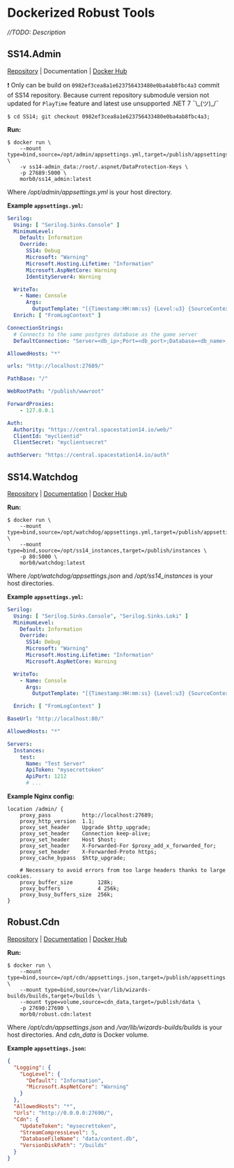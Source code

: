 # Dockerized Robust Tools
*//TODO: Description*

## SS14.Admin
[Repository](https://github.com/space-wizards/SS14.Admin) | Documentation | [Docker Hub](https://hub.docker.com/r/morb0/ss14-admin)

❗ Only can be build on `0982ef3cea8a1e623756433480e0ba4ab8fbc4a3` commit of SS14 repository.  Because current repository submodule version not updated for `PlayTime` feature and latest use unsupported .NET 7 ¯\\\_(ツ)\_/¯

```console
$ cd SS14; git checkout 0982ef3cea8a1e623756433480e0ba4ab8fbc4a3;
```

**Run:**
```console
$ docker run \
	--mount type=bind,source=/opt/admin/appsettings.yml,target=/publish/appsettings.yml \
	-v ss14-admin_data:/root/.aspnet/DataProtection-Keys \
	-p 27689:5000 \
	morb0/ss14_admin:latest
```
Where */opt/admin/appsettings.yml* is your host directory.


**Example `appsettings.yml`:**
```yml
Serilog:
  Using: [ "Serilog.Sinks.Console" ]
  MinimumLevel:
    Default: Information
    Override:
      SS14: Debug
      Microsoft: "Warning"
      Microsoft.Hosting.Lifetime: "Information"
      Microsoft.AspNetCore: Warning
      IdentityServer4: Warning

  WriteTo:
    - Name: Console
      Args:
        OutputTemplate: "[{Timestamp:HH:mm:ss} {Level:u3} {SourceContext}] {Message:lj}{NewLine}{Exception}"
  Enrich: [ "FromLogContext" ]

ConnectionStrings:
  # Connects to the same postgres database as the game server
  DefaultConnection: "Server=<db_ip>;Port=<db_port>;Database=<db_name>;User Id=<db_user>;Password=<db_pass>"

AllowedHosts: "*"

urls: "http://localhost:27689/"

PathBase: "/"

WebRootPath: "/publish/wwwroot"

ForwardProxies:
    - 127.0.0.1

Auth:
  Authority: "https://central.spacestation14.io/web/"
  ClientId: "myclientid"
  ClientSecret: "myclientsecret"

authServer: "https://central.spacestation14.io/auth"
```


## SS14.Watchdog
[Repository](https://github.com/space-wizards/SS14.Watchdog) | [Documentation](https://docs.spacestation14.io/en/getting-started/hosting) | [Docker Hub](https://hub.docker.com/r/morb0/ss14-watchdog)

**Run:**
```console
$ docker run \
	--mount type=bind,source=/opt/watchdog/appsettings.yml,target=/publish/appsettings.yml \
	--mount type=bind,source=/opt/ss14_instances,target=/publish/instances \
	-p 80:5000 \
	morb0/watchdog:latest
```
Where */opt/watchdog/appsettings.json* and */opt/ss14_instances* is your host directories.

**Example `appsettings.yml`:**
```yml
Serilog:
  Using: [ "Serilog.Sinks.Console", "Serilog.Sinks.Loki" ]
  MinimumLevel:
    Default: Information
    Override:
      SS14: Debug
      Microsoft: "Warning"
      Microsoft.Hosting.Lifetime: "Information"
      Microsoft.AspNetCore: Warning

  WriteTo:
    - Name: Console
      Args:
        OutputTemplate: "[{Timestamp:HH:mm:ss} {Level:u3} {SourceContext}] {Message:lj}{NewLine}{Exception}"

  Enrich: [ "FromLogContext" ]

BaseUrl: "http://localhost:80/"

AllowedHosts: "*"

Servers:
  Instances:
    test:
      Name: "Test Server"
      ApiToken: "mysecrettoken"
      ApiPort: 1212
      # ...
```

**Example Nginx config:**
```nginx
location /admin/ {
	proxy_pass          http://localhost:27689;
	proxy_http_version  1.1;
	proxy_set_header    Upgrade $http_upgrade;
	proxy_set_header    Connection keep-alive;
	proxy_set_header    Host $host;
	proxy_set_header    X-Forwarded-For $proxy_add_x_forwarded_for;
	proxy_set_header    X-Forwarded-Proto https;
	proxy_cache_bypass  $http_upgrade;

	# Necessary to avoid errors from too large headers thanks to large cookies.
	proxy_buffer_size        128k;
	proxy_buffers            4 256k;
	proxy_busy_buffers_size  256k;
}
```


## Robust.Cdn
[Repository](https://github.com/space-wizards/Robust.Cdn) | [Documentation](https://docs.spacestation14.io/en/hosting/robust-cdn) | [Docker Hub](https://hub.docker.com/r/morb0/robust.cdn)

**Run:**
```console
$ docker run \
	--mount type=bind,source=/opt/cdn/appsettings.json,target=/publish/appsettings.json \
	--mount type=bind,source=/var/lib/wizards-builds/builds,target=/builds \
	--mount type=volume,source=cdn_data,target=/publish/data \
	-p 27690:27690 \
	morb0/robust.cdn:latest
```
Where */opt/cdn/appsettings.json* and */var/lib/wizards-builds/builds* is your host directories.
And *cdn_data* is Docker volume.

**Example `appsettings.json`:**
```json
{
  "Logging": {
    "LogLevel": {
      "Default": "Information",
      "Microsoft.AspNetCore": "Warning"
    }
  },
  "AllowedHosts": "*",
  "Urls": "http://0.0.0.0:27690/",
  "Cdn": {
    "UpdateToken": "mysecrettoken",
    "StreamCompressLevel": 5,
    "DatabaseFileName": "data/content.db",
    "VersionDiskPath": "/builds"
  }
}
```

